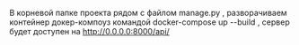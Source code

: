 В корневой папке проекта рядом с файлом manage.py , разворачиваем контейнер докер-компоуз командой 
docker-compose up --build  ,
сервер будет доступен на http://0.0.0.0:8000/api/
